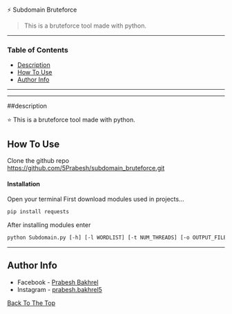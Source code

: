 ⚡ Subdomain Bruteforce

> This is a bruteforce tool made with python. 

---

### Table of Contents

- [Description](#description)
- [How To Use](#how-to-use)
- [Author Info](#author-info)

---

---
##description

⭐ This is a bruteforce tool made with python. 

## How To Use

Clone the github repo https://github.com/5Prabesh/subdomain_bruteforce.git

#### Installation

Open your terminal
First download modules used in projects...

```html
pip install requests
```


After installing modules enter

```html
python Subdomain.py [-h] [-l WORDLIST] [-t NUM_THREADS] [-o OUTPUT_FILE] domain
```

---

## Author Info

- Facebook - [Prabesh Bakhrel](https://www.facebook.com/prabesh.bakhrel.9/)
- Instagram - [prabesh.bakhrel5](https://www.instagram.com/prabesh.bakhrel5/)

[Back To The Top](#read-me-template)
